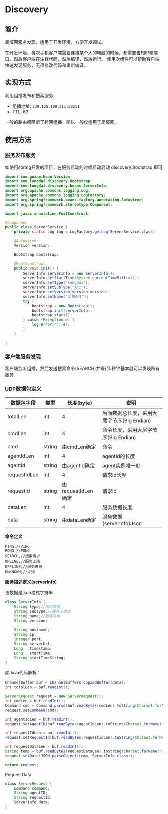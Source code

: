 # Discovery

## 简介

局域网服务发现，适用于开发环境，方便开发调试。

在开发环境，每次手机客户端需要连接某个人的电脑的时候，都需要告知IP和端口，然后客户端在注释代码，然后编译，然后运行。
使用次组件可以帮助客户端快速发现服务，无须修改代码和重新编译。

## 实现方式

利用组播发布和搜索服务

* 组播地址: `239.125.100.211:50211`  
* TTL: 63 

一般的路由都阻断了跨网组播，所以一般仅适用于局域网。


## 使用方法


### 服务发布服务
 
如使用spring开发的项目，在服务启动的时候启动启动 discovery.Bootstrap 即可

```java
import com.gozap.bean.Version;
import com.longdai.discovery.Bootstrap;
import com.longdai.discovery.beans.ServerInfo;
import org.apache.commons.logging.Log;
import org.apache.commons.logging.LogFactory;
import org.springframework.beans.factory.annotation.Autowired;
import org.springframework.stereotype.Component;

import javax.annotation.PostConstruct;

@Component
public class ServerService {
    private static Log log = LogFactory.getLog(ServerService.class);

    @Autowired
    Version version;

    Bootstrap bootstrap;

    @PostConstruct
    public void init() {
        ServerInfo serverInfo = new ServerInfo();
        serverInfo.setStartTime(System.currentTimeMillis());
        serverInfo.setType("longdai");
        serverInfo.setSubType("API");
        serverInfo.setVersion(version.version);
        serverInfo.setName("龙贷API");
        try {
            bootstrap = new Bootstrap();
            bootstrap.init(serverInfo);
            bootstrap.start();
        } catch (Exception e) {
            log.error("", e);
        }
    }

}
```

### 客户端服务发现

客户端监听组播，然后发送搜索命令(SEARCH)并等待5秒钟基本就可以发现所有服务


### UDP数据包定义

| 数据包字段 | 类型|  长度(byte)   |     说明  |
|--------|--------|--------------|----------|
|totalLen| int    |  4           | 后面数据总长度，采用大尾字节序(Big Endian) |
| cmdLen | int    |  4           | 命令长度，采用大尾字节序(Big Endian) |
| cmd    | string | 由cmdLen确定  |   命令    |
|agentIdLen| int  |  4           | agentId的长度  |
| agentId  |string| 由agentId确定 | agent实例唯一ID  |
|requestIdLen| int|  4           | 请求id长度   |
|requestId |string| 由requestIdLen确定| 请求id|
|dataLen | int    |  4           | 服务数据长度 |
|data    | string | 由dataLen确定 | 服务数据(serverInfo)Json |


**命令定义**

```
PING,//PING
PONG,//PONG
SEARCH,//搜索请求
ONLINE,//服务上线
OFFLINE,//服务离线
UNKNOWN;//未知
```

**服务描述定义(serverInfo)**

该数据是json格式字符串

```java
class ServerInfo {
    String type;//服务类型
    String subType;//服务子类型
    String name;//服务名称
    String version;
    
    String hostname;
    String ip;
    Integer port;
    String serverUrl;
    Long   timestamp;
    Long   startTime;
    String startTimeString;
}
```

如Java代码解析：

```java
ChannelBuffer buf = ChannelBuffers.copiedBuffer(data);
int totalLen = buf.readInt();

ServerRequest request = new ServerRequest();
int cmdLen = buf.readInt();
Command cmd = Command.parse(buf.readBytes(cmdLen).toString(Charset.forName("utf-8")));
request.setCommand(cmd);

int agentIdLen = buf.readInt();
request.setAgentID(buf.readBytes(agentIdLen).toString(Charset.forName("utf-8")));

int requestIdLen = buf.readInt();
request.setRequestId(buf.readBytes(requestIdLen).toString(Charset.forName("utf-8")));

int requestDataLen = buf.readInt();
String temp = buf.readBytes(requestDataLen).toString(Charset.forName("utf-8"));
request.setData(JSON.parseObject(temp, ServerInfo.class));

return request;
```

RequestData

```java
class ServerRequest {
    Command command;
    String agentID;
    String requestId;
    ServerInfo data;
}
```


